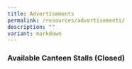 ```yaml
---
title: Advertisements
permalink: /resources/advertisements/
description: ""
variant: markdown
---
```

### **Available Canteen Stalls (Closed)**